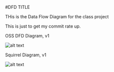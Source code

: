 #DFD TITLE


THis is the Data Flow Diagram for the class project


This is just to get my commit rate up.

OSS DFD Diagram, v1

![alt text](https://cloud.githubusercontent.com/assets/14991150/18605656/942b3e54-7c5d-11e6-95d8-aa3093bfe2a4.jpg)

Squirrel Diagram, v1

![alt text](https://cloud.githubusercontent.com/assets/14991150/18605535/edf054aa-7c59-11e6-987a-554db49a3e5c.jpg)
